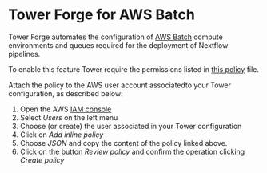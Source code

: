 # Tower Forge for AWS Batch

Tower Forge automates the configuration of [AWS Batch](https://aws.amazon.com/batch/) compute environments and queues
required for the deployment of Nextflow pipelines. 

To enable this feature Tower require the permissions listed in [this policy](forge-policy.json) file. 

Attach the policy to the AWS user account associatedto your Tower configuration, as described below: 

1) Open the AWS [IAM console](https://console.aws.amazon.com/iam/home)
2) Select *Users* on the left menu 
3) Choose (or create) the user associated in your Tower configuration 
4) Click on *Add inline policy*
5) Choose *JSON* and copy the content of the policy linked above. 
6) Click on the button *Review policy* and confirm the operation clicking *Create policy* 

